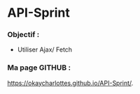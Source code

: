 # API-Sprint

### Objectif : 

* Utiliser Ajax/ Fetch

### Ma page GITHUB : 
https://okaycharlottes.github.io/API-Sprint/.
